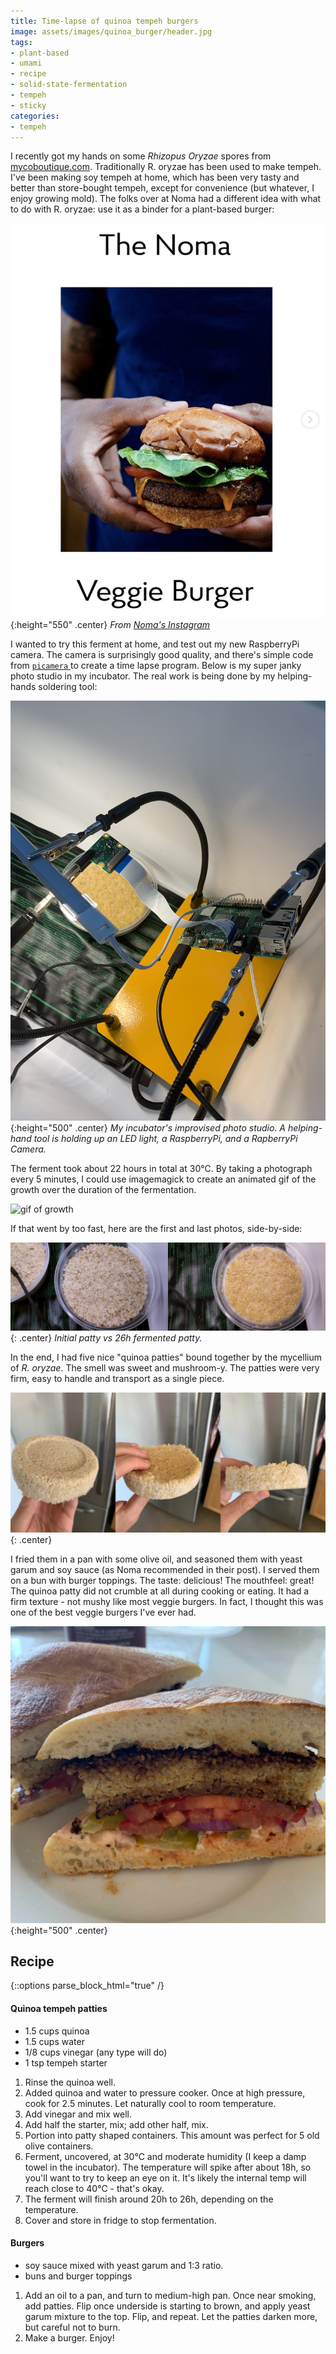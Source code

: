 ```yaml
---
title: Time-lapse of quinoa tempeh burgers
image: assets/images/quinoa_burger/header.jpg
tags:
- plant-based
- umami
- recipe
- solid-state-fermentation
- tempeh
- sticky
categories:
- tempeh
---
```


I recently got my hands on some _Rhizopus Oryzae_ spores from [mycoboutique.com](http://www.mycoboutique.com/en/). Traditionally R. oryzae has been used to make tempeh. I've been making soy tempeh at home, which has been very tasty and better than store-bought tempeh, except for convenience (but whatever, I enjoy growing mold). The folks over at Noma had a different idea with what to do with R. oryzae: use it as a binder for a plant-based burger:

![Noma's burger](/assets/images/quinoa_burger/noma.png){:height="550" .center}
*From [Noma's Instagram](https://www.instagram.com/p/CApsk-lDiR7/)*


I wanted to try this ferment at home, and test out my new RaspberryPi camera. The camera is surprisingly good quality, and there's simple code from [`picamera` ](https://picamera.readthedocs.io/) to create a time lapse program. Below is my super janky photo studio in my incubator. The real work is being done by my helping-hands soldering tool:

[![photo studio](/assets/images/quinoa_burger/IMG_0799.jpg)](/assets/images/quinoa_burger/IMG_0799.jpg){:height="500" .center}
*My incubator's improvised photo studio. A helping-hand tool is holding up an LED light, a RaspberryPi, and a RapberryPi Camera.*

The ferment took about 22 hours in total at 30℃. By taking a photograph every 5 minutes, I could use imagemagick to create an animated gif of the growth over the duration of the fermentation.

![gif of growth](/assets/images/quinoa_burger/growth.gif)

If that went by too fast, here are the first and last photos, side-by-side:

[![before and after growth](/assets/images/quinoa_burger/sidebyside.jpg)](/assets/images/quinoa_burger/sidebyside.jpg){: .center}
*Initial patty vs 26h fermented patty.*

In the end, I had five nice "quinoa patties" bound together by the mycellium of _R. oryzae_. The smell was sweet and mushroom-y. The patties were very firm, easy to handle and transport as a single piece.

![end patty](/assets/images/quinoa_burger/sidebyside2.jpg){: .center}

I fried them in a pan with some olive oil, and seasoned them with yeast garum and soy sauce (as Noma recommended in their post). I served them on a bun with burger toppings. The taste: delicious! The mouthfeel: great! The quinoa patty did not crumble at all during cooking or eating. It had a firm texture - not mushy like most veggie burgers. In fact, I thought this was one of the best veggie burgers I've ever had.

![burger](/assets/images/quinoa_burger/IMG_0802.jpg){:height="500"  .center}


## Recipe

{::options parse_block_html="true" /}

<div class="recipe">

#### Quinoa tempeh patties

<div class="recipe-ingredients">

- 1.5 cups quinoa
- 1.5 cups water
- 1/8 cups vinegar (any type will do)
- 1 tsp tempeh starter

</div>

1. Rinse the quinoa well.
2. Added quinoa and water to pressure cooker. Once at high pressure, cook for 2.5 minutes. Let naturally cool to room temperature.
3. Add vinegar and mix well.
4. Add half the starter, mix; add other half, mix.
5. Portion into patty shaped containers. This amount was perfect for 5 old olive containers.
6. Ferment, uncovered, at 30℃ and moderate humidity (I keep a damp towel in the incubator). The temperature will spike after about 18h, so you'll want to try to keep an eye on it. It's likely the internal temp will reach close to 40℃ - that's okay.
7. The ferment will finish around 20h to 26h, depending on the temperature.
8. Cover and store in fridge to stop fermentation.

#### Burgers

<div class="recipe-ingredients">

- soy sauce mixed with yeast garum and 1:3 ratio.
- buns and burger toppings

</div>

1. Add an oil to a pan, and turn to medium-high pan. Once near smoking, add patties. Flip once underside is starting to brown, and apply yeast garum mixture to the top. Flip, and repeat. Let the patties darken more, but careful not to burn.
2. Make a burger. Enjoy!

</div>
